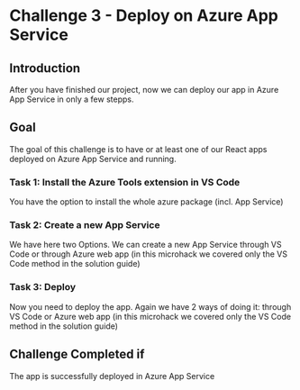 # Challenge 3 - Deploy on Azure App Service

## Introduction

After you have finished our project, now we can deploy our app in Azure App Service in only a few stepps. 

## Goal 

The goal of this challenge is to have or at least one of our React apps deployed on Azure App Service and running.


### Task 1: Install the Azure Tools extension in VS Code

You have the option to install the whole azure package (incl. App Service) 

### Task 2: Create a new App Service

We have here two Options. We can create a new App Service through VS Code or through Azure web app (in this microhack we covered only the VS Code method in the solution guide)

### Task 3: Deploy

Now you need to deploy the app. Again we have 2 ways of doing it: through VS Code or Azure web app (in this microhack we covered only the VS Code method in the solution guide)

## Challenge Completed if

The app is successfully deployed in Azure App Service
